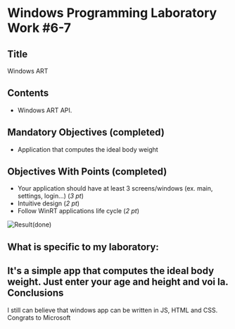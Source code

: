 Windows Programming Laboratory Work #6-7
========================================

Title
-----
Windows ART

Contents
--------
- Windows ART API.

Mandatory Objectives (completed)
--------------------------------
- Application that computes the ideal body weight

Objectives With Points (completed)
----------------------------------
- Your application should have at least 3 screens/windows (ex. main, settings, login...) (*3 pt*)
- Intuitive design (*2 pt*)
- Follow WinRT applications life cycle (*2 pt*)



![Result](https://raw.github.com/TUM-FAF/WP-FAF-111-Cigureanu-Alexandru/master/Lab%236-7/example.png)(done)

What is specific to my laboratory:
----------------------------------
It's a simple app that computes the ideal body weight. Just enter your age and height and voi la.
Conclusions
-----------
I still can believe that windows app can be written in JS, HTML and CSS. Congrats to Microsoft
